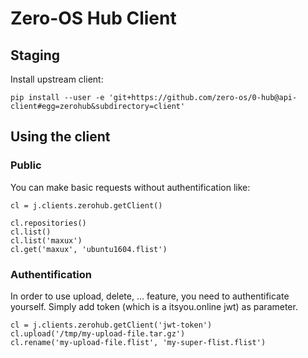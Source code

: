 # Zero-OS Hub Client

## Staging
Install upstream client:
```
pip install --user -e 'git+https://github.com/zero-os/0-hub@api-client#egg=zerohub&subdirectory=client'
```

## Using the client

### Public
You can make basic requests without authentification like:
```
cl = j.clients.zerohub.getClient()

cl.repositories()
cl.list()
cl.list('maxux')
cl.get('maxux', 'ubuntu1604.flist')
```

### Authentification
In order to use upload, delete, ... feature, you need to authentificate yourself. Simply add token
(which is a itsyou.online jwt) as parameter.

```
cl = j.clients.zerohub.getClient('jwt-token')
cl.upload('/tmp/my-upload-file.tar.gz')
cl.rename('my-upload-file.flist', 'my-super-flist.flist')
```
